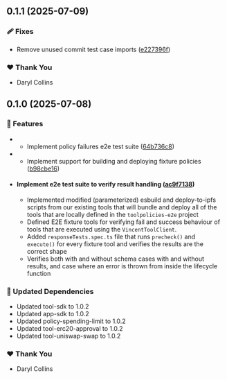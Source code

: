 ## 0.1.1 (2025-07-09)

### 🩹 Fixes

- Remove unused commit test case imports ([e227396f](https://github.com/LIT-Protocol/Vincent/commit/e227396f))

### ❤️ Thank You

- Daryl Collins

## 0.1.0 (2025-07-08)

### 🚀 Features

- - Implement policy failures e2e test suite ([64b736c8](https://github.com/LIT-Protocol/Vincent/commit/64b736c8))
- - Implement support for building and deploying fixture policies ([b98cbe16](https://github.com/LIT-Protocol/Vincent/commit/b98cbe16))
- #### Implement e2e test suite to verify result handling ([ac9f7138](https://github.com/LIT-Protocol/Vincent/commit/ac9f7138))

  - Implemented modified (parameterized) esbuild and deploy-to-ipfs scripts from our existing tools that will bundle and deploy all of the tools that are locally defined in the `toolpolicies-e2e` project
  - Defined E2E fixture tools for verifying fail and success behaviour of tools that are executed using the `VincentToolClient`.
  - Added `responseTests.spec.ts` file that runs `precheck()` and `execute()` for every fixture tool and verifies the results are the correct shape
  - Verifies both with and without schema cases with and without results, and case where an error is thrown from inside the lifecycle function

### 🧱 Updated Dependencies

- Updated tool-sdk to 1.0.2
- Updated app-sdk to 1.0.2
- Updated policy-spending-limit to 1.0.2
- Updated tool-erc20-approval to 1.0.2
- Updated tool-uniswap-swap to 1.0.2

### ❤️ Thank You

- Daryl Collins
